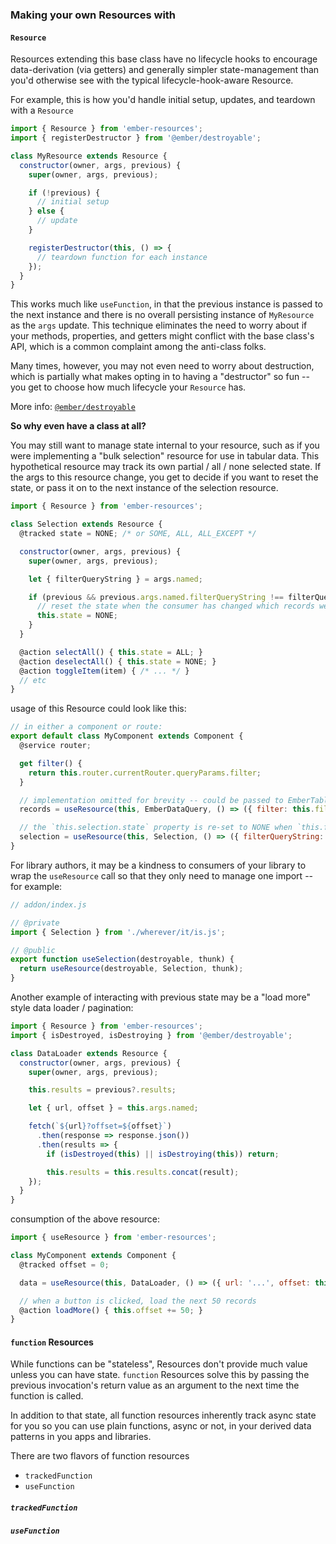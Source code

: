 
### Making your own Resources with

#### `Resource`

Resources extending this base class have no lifecycle hooks to encourage data-derivation (via getters) and
generally simpler state-management than you'd otherwise see with the typical lifecycle-hook-aware Resource.

For example, this is how you'd handle initial setup, updates, and teardown with a `Resource`

```js
import { Resource } from 'ember-resources';
import { registerDestructor } from '@ember/destroyable';

class MyResource extends Resource {
  constructor(owner, args, previous) {
    super(owner, args, previous);

    if (!previous) {
      // initial setup
    } else {
      // update
    }

    registerDestructor(this, () => {
      // teardown function for each instance
    });
  }
}
```
This works much like `useFunction`, in that the previous instance is passed to the next instance and there
is no overall persisting instance of `MyResource` as the `args` update. This technique eliminates the need
to worry about if your methods, properties, and getters might conflict with the base class's API, which is
a common complaint among the anti-class folks.

Many times, however, you may not even need to worry about destruction, which is partially what makes opting
in to having a "destructor" so fun -- you get to choose how much lifecycle your `Resource` has.

More info: [`@ember/destroyable`](https://api.emberjs.com/ember/release/modules/@ember%2Fdestroyable)

**So why even have a class at all?**

You may still want to manage state internal to your resource, such as if you were implementing a
"bulk selection" resource for use in tabular data. This hypothetical resource may track its own
partial / all / none selected state. If the args to this resource change, you get to decide if you
want to reset the state, or pass it on to the next instance of the selection resource.

```js
import { Resource } from 'ember-resources';

class Selection extends Resource {
  @tracked state = NONE; /* or SOME, ALL, ALL_EXCEPT */

  constructor(owner, args, previous) {
    super(owner, args, previous);

    let { filterQueryString } = args.named;

    if (previous && previous.args.named.filterQueryString !== filterQueryString) {
      // reset the state when the consumer has changed which records we care about.
      this.state = NONE;
    }
  }

  @action selectAll() { this.state = ALL; }
  @action deselectAll() { this.state = NONE; }
  @action toggleItem(item) { /* ... */ }
  // etc
}
```
usage of this Resource could look like this:
```js
// in either a component or route:
export default class MyComponent extends Component {
  @service router;

  get filter() {
    return this.router.currentRouter.queryParams.filter;
  }

  // implementation omitted for brevity -- could be passed to EmberTable or similar
  records = useResource(this, EmberDataQuery, () => ({ filter: this.filter }));

  // the `this.selection.state` property is re-set to NONE when `this.filter` changes
  selection = useResource(this, Selection, () => ({ filterQueryString: this.filter }))
}
```

For library authors, it may be a kindness to consumers of your library to wrap the `useResource`
call so that they only need to manage one import -- for example:

```js
// addon/index.js

// @private
import { Selection } from './wherever/it/is.js';

// @public
export function useSelection(destroyable, thunk) {
  return useResource(destroyable, Selection, thunk);
}
```

Another example of interacting with previous state may be a "load more" style data loader / pagination:

```js
import { Resource } from 'ember-resources';
import { isDestroyed, isDestroying } from '@ember/destroyable';

class DataLoader extends Resource {
  constructor(owner, args, previous) {
    super(owner, args, previous);

    this.results = previous?.results;

    let { url, offset } = this.args.named;

    fetch(`${url}?offset=${offset}`)
      .then(response => response.json())
      .then(results => {
        if (isDestroyed(this) || isDestroying(this)) return;

        this.results = this.results.concat(result);
    });
  }
}
```
consumption of the above resource:
```js
import { useResource } from 'ember-resources';

class MyComponent extends Component {
  @tracked offset = 0;

  data = useResource(this, DataLoader, () => ({ url: '...', offset: this.offset }));

  // when a button is clicked, load the next 50 records
  @action loadMore() { this.offset += 50; }
}
```



#### `function` Resources

While functions can be "stateless", Resources don't provide much value unless
you can have state. `function` Resources solve this by passing the previous
invocation's return value as an argument to the next time the function is called.

In addition to that state, all function resources inherently track async state for you
so you can use plain functions, async or not, in your derived data patterns in you apps
and libraries.

There are two flavors of function resources
 - `trackedFunction`
 - `useFunction`

##### `trackedFunction`

##### `useFunction`

